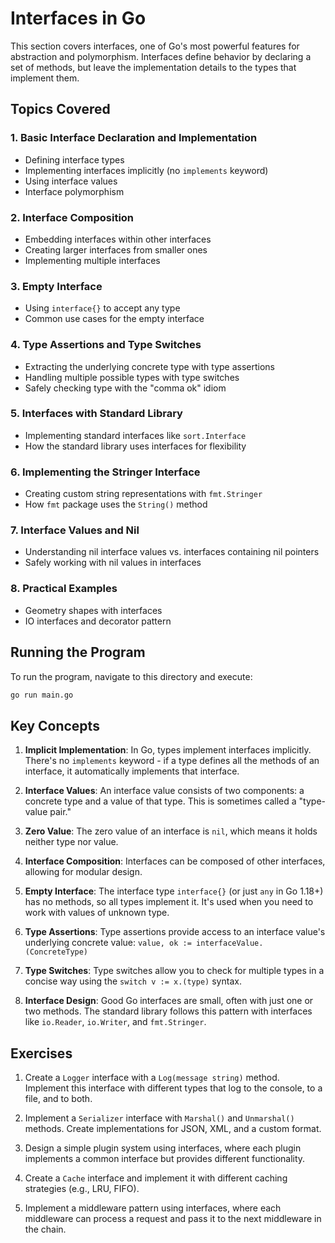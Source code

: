 # Interfaces in Go

This section covers interfaces, one of Go's most powerful features for abstraction and polymorphism. Interfaces define behavior by declaring a set of methods, but leave the implementation details to the types that implement them.

## Topics Covered

### 1. Basic Interface Declaration and Implementation

- Defining interface types
- Implementing interfaces implicitly (no `implements` keyword)
- Using interface values
- Interface polymorphism

### 2. Interface Composition

- Embedding interfaces within other interfaces
- Creating larger interfaces from smaller ones
- Implementing multiple interfaces

### 3. Empty Interface

- Using `interface{}` to accept any type
- Common use cases for the empty interface

### 4. Type Assertions and Type Switches

- Extracting the underlying concrete type with type assertions
- Handling multiple possible types with type switches
- Safely checking type with the "comma ok" idiom

### 5. Interfaces with Standard Library

- Implementing standard interfaces like `sort.Interface`
- How the standard library uses interfaces for flexibility

### 6. Implementing the Stringer Interface

- Creating custom string representations with `fmt.Stringer`
- How `fmt` package uses the `String()` method

### 7. Interface Values and Nil

- Understanding nil interface values vs. interfaces containing nil pointers
- Safely working with nil values in interfaces

### 8. Practical Examples

- Geometry shapes with interfaces
- IO interfaces and decorator pattern

## Running the Program

To run the program, navigate to this directory and execute:

```bash
go run main.go
```

## Key Concepts

1. **Implicit Implementation**: In Go, types implement interfaces implicitly. There's no `implements` keyword - if a type defines all the methods of an interface, it automatically implements that interface.

2. **Interface Values**: An interface value consists of two components: a concrete type and a value of that type. This is sometimes called a "type-value pair."

3. **Zero Value**: The zero value of an interface is `nil`, which means it holds neither type nor value.

4. **Interface Composition**: Interfaces can be composed of other interfaces, allowing for modular design.

5. **Empty Interface**: The interface type `interface{}` (or just `any` in Go 1.18+) has no methods, so all types implement it. It's used when you need to work with values of unknown type.

6. **Type Assertions**: Type assertions provide access to an interface value's underlying concrete value: `value, ok := interfaceValue.(ConcreteType)`

7. **Type Switches**: Type switches allow you to check for multiple types in a concise way using the `switch v := x.(type)` syntax.

8. **Interface Design**: Good Go interfaces are small, often with just one or two methods. The standard library follows this pattern with interfaces like `io.Reader`, `io.Writer`, and `fmt.Stringer`.

## Exercises

1. Create a `Logger` interface with a `Log(message string)` method. Implement this interface with different types that log to the console, to a file, and to both.

2. Implement a `Serializer` interface with `Marshal()` and `Unmarshal()` methods. Create implementations for JSON, XML, and a custom format.

3. Design a simple plugin system using interfaces, where each plugin implements a common interface but provides different functionality.

4. Create a `Cache` interface and implement it with different caching strategies (e.g., LRU, FIFO).

5. Implement a middleware pattern using interfaces, where each middleware can process a request and pass it to the next middleware in the chain.
